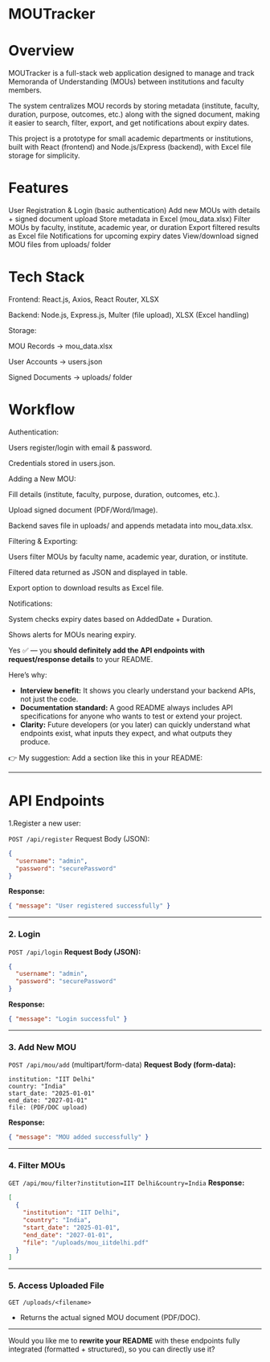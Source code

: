 ﻿# MOUTracker
# Overview
MOUTracker is a full-stack web application designed to manage and track Memoranda of Understanding (MOUs) between institutions and faculty members.

The system centralizes MOU records by storing metadata (institute, faculty, duration, purpose, outcomes, etc.) along with the signed document, making it easier to search, filter, export, and get notifications about expiry dates.

This project is a prototype for small academic departments or institutions, built with React (frontend) and Node.js/Express (backend), with Excel file storage for simplicity.

# Features

User Registration & Login (basic authentication)
Add new MOUs with details + signed document upload
Store metadata in Excel (mou_data.xlsx)
Filter MOUs by faculty, institute, academic year, or duration
Export filtered results as Excel file
Notifications for upcoming expiry dates
View/download signed MOU files from uploads/ folder

# Tech Stack

Frontend: React.js, Axios, React Router, XLSX

Backend: Node.js, Express.js, Multer (file upload), XLSX (Excel handling)

Storage:

MOU Records → mou_data.xlsx

User Accounts → users.json

Signed Documents → uploads/ folder

# Workflow

Authentication:

Users register/login with email & password.

Credentials stored in users.json.

Adding a New MOU:

Fill details (institute, faculty, purpose, duration, outcomes, etc.).

Upload signed document (PDF/Word/Image).

Backend saves file in uploads/ and appends metadata into mou_data.xlsx.

Filtering & Exporting:

Users filter MOUs by faculty name, academic year, duration, or institute.

Filtered data returned as JSON and displayed in table.

Export option to download results as Excel file.

Notifications:

System checks expiry dates based on AddedDate + Duration.

Shows alerts for MOUs nearing expiry.

Yes ✅ — you **should definitely add the API endpoints with request/response details** to your README.

Here’s why:

* **Interview benefit:** It shows you clearly understand your backend APIs, not just the code.
* **Documentation standard:** A good README always includes API specifications for anyone who wants to test or extend your project.
* **Clarity:** Future developers (or you later) can quickly understand what endpoints exist, what inputs they expect, and what outputs they produce.

👉 My suggestion: Add a section like this in your README:

---

# API Endpoints

1.Register a new user:

`POST /api/register`
Request Body (JSON):

```json
{
  "username": "admin",
  "password": "securePassword"
}
```

**Response:**

```json
{ "message": "User registered successfully" }
```

---

### 2. **Login**

`POST /api/login`
**Request Body (JSON):**

```json
{
  "username": "admin",
  "password": "securePassword"
}
```

**Response:**

```json
{ "message": "Login successful" }
```

---

### 3. **Add New MOU**

`POST /api/mou/add` (multipart/form-data)
**Request Body (form-data):**

```
institution: "IIT Delhi"
country: "India"
start_date: "2025-01-01"
end_date: "2027-01-01"
file: (PDF/DOC upload)
```

**Response:**

```json
{ "message": "MOU added successfully" }
```

---

### 4. **Filter MOUs**

`GET /api/mou/filter?institution=IIT Delhi&country=India`
**Response:**

```json
[
  {
    "institution": "IIT Delhi",
    "country": "India",
    "start_date": "2025-01-01",
    "end_date": "2027-01-01",
    "file": "/uploads/mou_iitdelhi.pdf"
  }
]
```

---

### 5. **Access Uploaded File**

`GET /uploads/<filename>`

* Returns the actual signed MOU document (PDF/DOC).

---

Would you like me to **rewrite your README** with these endpoints fully integrated (formatted + structured), so you can directly use it?

